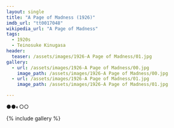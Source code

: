 ```yaml
---
layout: single
title: "A Page of Madness (1926)"
imdb_url: "tt0017048"
wikipedia_url: "A Page of Madness"
tags:
  - 1920s 
  - Teinosuke Kinugasa
header:
  teaser: /assets/images/1926-A Page of Madness/01.jpg
gallery:
  - url: /assets/images/1926-A Page of Madness/00.jpg
    image_path: /assets/images/1926-A Page of Madness/00.jpg  
  - url: /assets/images/1926-A Page of Madness/01.jpg
    image_path: /assets/images/1926-A Page of Madness/01.jpg

---
```

●●◐○○

{% include gallery %}
